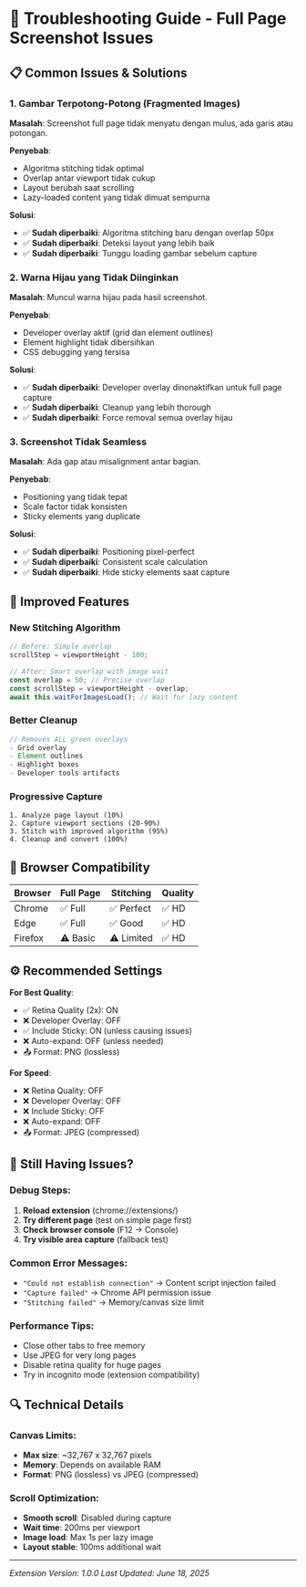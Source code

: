 # 🔧 Troubleshooting Guide - Full Page Screenshot Issues

## 📋 Common Issues & Solutions

### 1. **Gambar Terpotong-Potong (Fragmented Images)**

**Masalah**: Screenshot full page tidak menyatu dengan mulus, ada garis atau potongan.

**Penyebab**:
- Algoritma stitching tidak optimal
- Overlap antar viewport tidak cukup
- Layout berubah saat scrolling
- Lazy-loaded content yang tidak dimuat sempurna

**Solusi**:
- ✅ **Sudah diperbaiki**: Algoritma stitching baru dengan overlap 50px
- ✅ **Sudah diperbaiki**: Deteksi layout yang lebih baik
- ✅ **Sudah diperbaiki**: Tunggu loading gambar sebelum capture

### 2. **Warna Hijau yang Tidak Diinginkan**

**Masalah**: Muncul warna hijau pada hasil screenshot.

**Penyebab**:
- Developer overlay aktif (grid dan element outlines)
- Element highlight tidak dibersihkan
- CSS debugging yang tersisa

**Solusi**:
- ✅ **Sudah diperbaiki**: Developer overlay dinonaktifkan untuk full page capture
- ✅ **Sudah diperbaiki**: Cleanup yang lebih thorough
- ✅ **Sudah diperbaiki**: Force removal semua overlay hijau

### 3. **Screenshot Tidak Seamless**

**Masalah**: Ada gap atau misalignment antar bagian.

**Penyebab**:
- Positioning yang tidak tepat
- Scale factor tidak konsisten
- Sticky elements yang duplicate

**Solusi**:
- ✅ **Sudah diperbaiki**: Positioning pixel-perfect
- ✅ **Sudah diperbaiki**: Consistent scale calculation
- ✅ **Sudah diperbaiki**: Hide sticky elements saat capture

## 🚀 Improved Features

### New Stitching Algorithm
```javascript
// Before: Simple overlap
scrollStep = viewportHeight - 100;

// After: Smart overlap with image wait
const overlap = 50; // Precise overlap
const scrollStep = viewportHeight - overlap;
await this.waitForImagesLoad(); // Wait for lazy content
```

### Better Cleanup
```javascript
// Removes ALL green overlays
- Grid overlay
- Element outlines
- Highlight boxes
- Developer tools artifacts
```

### Progressive Capture
```
1. Analyze page layout (10%)
2. Capture viewport sections (20-90%)
3. Stitch with improved algorithm (95%)
4. Cleanup and convert (100%)
```

## 📱 Browser Compatibility

| Browser | Full Page | Stitching | Quality |
|---------|-----------|-----------|---------|
| Chrome  | ✅ Full   | ✅ Perfect | ✅ HD   |
| Edge    | ✅ Full   | ✅ Good    | ✅ HD   |
| Firefox | ⚠️ Basic  | ⚠️ Limited | ✅ HD   |

## ⚙️ Recommended Settings

**For Best Quality**:
- ✅ Retina Quality (2x): ON
- ❌ Developer Overlay: OFF
- ✅ Include Sticky: ON (unless causing issues)
- ❌ Auto-expand: OFF (unless needed)
- 📤 Format: PNG (lossless)

**For Speed**:
- ❌ Retina Quality: OFF
- ❌ Developer Overlay: OFF
- ❌ Include Sticky: OFF
- ❌ Auto-expand: OFF
- 📤 Format: JPEG (compressed)

## 🐛 Still Having Issues?

### Debug Steps:
1. **Reload extension** (chrome://extensions/)
2. **Try different page** (test on simple page first)
3. **Check browser console** (F12 → Console)
4. **Try visible area capture** (fallback test)

### Common Error Messages:
- `"Could not establish connection"` → Content script injection failed
- `"Capture failed"` → Chrome API permission issue
- `"Stitching failed"` → Memory/canvas size limit

### Performance Tips:
- Close other tabs to free memory
- Use JPEG for very long pages
- Disable retina quality for huge pages
- Try in incognito mode (extension compatibility)

## 🔍 Technical Details

### Canvas Limits:
- **Max size**: ~32,767 x 32,767 pixels
- **Memory**: Depends on available RAM
- **Format**: PNG (lossless) vs JPEG (compressed)

### Scroll Optimization:
- **Smooth scroll**: Disabled during capture
- **Wait time**: 200ms per viewport
- **Image load**: Max 1s per lazy image
- **Layout stable**: 100ms additional wait

---

*Extension Version: 1.0.0*
*Last Updated: June 18, 2025*
